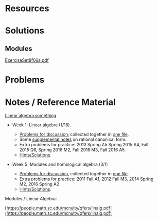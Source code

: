 # Resources

# Solutions

## Modules

[ExerciseSet8f06a.pdf](attachments/ExerciseSet8f06a.pdf)

# Problems

# Notes / Reference Material

[Linear algebra something](https://people.math.sc.edu/mcnulty/qfers/linalg.pdf)

-   Week 1: Linear algebra (1/18).
    
    -   [Problems for discussion](https://www.mit.edu/~fengt/LinearAlgebra.pdf), collected together in [one file](https://www.mit.edu/~fengt/LAproblems.pdf).
    -   Some [supplemental notes](https://www.mit.edu/~fengt/LAnotes.pdf) on rational canonical form.
    -   Extra problems for practice: 2013 Spring A5 Spring 2015 A4, Fall 2015 Q6, Spring 2016 M2, Fall 2016 M3, Fall 2016 A5.
    -   [Hints/Solutions](https://www.mit.edu/~fengt/LinearAlgebraSolns.pdf).
-   Week 5: Modules and homological algebra (3/1)
    
    -   [Problems for discussion](https://www.mit.edu/~fengt/Modules.pdf), collected together in [one file](https://www.mit.edu/~fengt/ModuleProblems.pdf).
    -   Extra problems for practice: 2011 Fall A1, 2012 Fall M3, 2014 Spring M2, 2016 Spring A2
    -   [Hints/Solutions](https://www.mit.edu/~fengt/ModuleSolns.pdf).

Modules / Linear Algebra: [](https://people.math.sc.edu/mcnulty/qfers/linalg.pdf)

[https://people.math.sc.edu/mcnulty/qfers/linalg.pdf](https://people.math.sc.edu/mcnulty/qfers/linalg.pdf)
